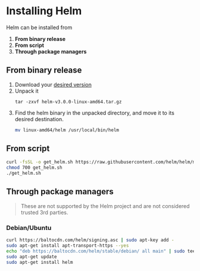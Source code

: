 # Installing Helm
Helm can be installed from
1. **From binary release**
2. **From script**
3. **Through package managers**

## From binary release
1. Download your [desired version](https://github.com/helm/helm/releases)
2. Unpack it
	```
	tar -zxvf helm-v3.0.0-linux-amd64.tar.gz
	```
3. Find the helm binary in the unpacked directory, and move it to its desired destination.
	```sh
	mv linux-amd64/helm /usr/local/bin/helm
	```
## From script
```sh
curl -fsSL -o get_helm.sh https://raw.githubusercontent.com/helm/helm/main/scripts/get-helm-3
chmod 700 get_helm.sh
./get_helm.sh
```
## Through package managers
> These are not supported by the Helm project and are not considered trusted 3rd parties.
### Debian/Ubuntu
```sh
curl https://baltocdn.com/helm/signing.asc | sudo apt-key add -
sudo apt-get install apt-transport-https --yes
echo "deb https://baltocdn.com/helm/stable/debian/ all main" | sudo tee /etc/apt/sources.list.d/helm-stable-debian.list
sudo apt-get update
sudo apt-get install helm
```
